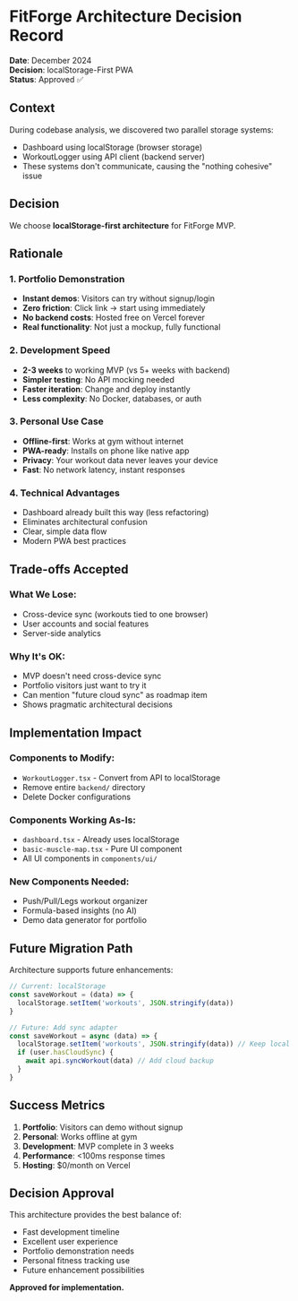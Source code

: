 # FitForge Architecture Decision Record

**Date**: December 2024  
**Decision**: localStorage-First PWA  
**Status**: Approved ✅

## Context

During codebase analysis, we discovered two parallel storage systems:
- Dashboard using localStorage (browser storage)
- WorkoutLogger using API client (backend server)
- These systems don't communicate, causing the "nothing cohesive" issue

## Decision

We choose **localStorage-first architecture** for FitForge MVP.

## Rationale

### 1. Portfolio Demonstration
- **Instant demos**: Visitors can try without signup/login
- **Zero friction**: Click link → start using immediately  
- **No backend costs**: Hosted free on Vercel forever
- **Real functionality**: Not just a mockup, fully functional

### 2. Development Speed
- **2-3 weeks** to working MVP (vs 5+ weeks with backend)
- **Simpler testing**: No API mocking needed
- **Faster iteration**: Change and deploy instantly
- **Less complexity**: No Docker, databases, or auth

### 3. Personal Use Case
- **Offline-first**: Works at gym without internet
- **PWA-ready**: Installs on phone like native app
- **Privacy**: Your workout data never leaves your device
- **Fast**: No network latency, instant responses

### 4. Technical Advantages
- Dashboard already built this way (less refactoring)
- Eliminates architectural confusion
- Clear, simple data flow
- Modern PWA best practices

## Trade-offs Accepted

### What We Lose:
- Cross-device sync (workouts tied to one browser)
- User accounts and social features
- Server-side analytics

### Why It's OK:
- MVP doesn't need cross-device sync
- Portfolio visitors just want to try it
- Can mention "future cloud sync" as roadmap item
- Shows pragmatic architectural decisions

## Implementation Impact

### Components to Modify:
- `WorkoutLogger.tsx` - Convert from API to localStorage
- Remove entire `backend/` directory
- Delete Docker configurations

### Components Working As-Is:
- `dashboard.tsx` - Already uses localStorage
- `basic-muscle-map.tsx` - Pure UI component
- All UI components in `components/ui/`

### New Components Needed:
- Push/Pull/Legs workout organizer
- Formula-based insights (no AI)
- Demo data generator for portfolio

## Future Migration Path

Architecture supports future enhancements:
```typescript
// Current: localStorage
const saveWorkout = (data) => {
  localStorage.setItem('workouts', JSON.stringify(data))
}

// Future: Add sync adapter
const saveWorkout = async (data) => {
  localStorage.setItem('workouts', JSON.stringify(data)) // Keep local
  if (user.hasCloudSync) {
    await api.syncWorkout(data) // Add cloud backup
  }
}
```

## Success Metrics

1. **Portfolio**: Visitors can demo without signup
2. **Personal**: Works offline at gym
3. **Development**: MVP complete in 3 weeks
4. **Performance**: <100ms response times
5. **Hosting**: $0/month on Vercel

## Decision Approval

This architecture provides the best balance of:
- Fast development timeline
- Excellent user experience  
- Portfolio demonstration needs
- Personal fitness tracking use
- Future enhancement possibilities

**Approved for implementation.**
